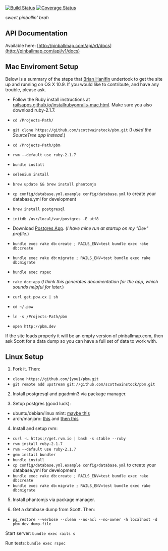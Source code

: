 [![Build Status](https://travis-ci.org/scottwainstock/pbm.svg?branch=master)](https://travis-ci.org/scottwainstock/pbm)
[![Coverage Status](https://coveralls.io/repos/scottwainstock/pbm/badge.png)](https://coveralls.io/r/scottwainstock/pbm)

*sweet pinballin' brah*

## API Documentation

Available here: [http://pinballmap.com/api/v1/docs](http://pinballmap.com/api/v1/docs)

## Mac Enviroment Setup
Below is a summary of the steps that [Brian Hanifin](https://github.com/brianhanifin) undertook to get the site up and running on OS X 10.9. If you would like to contribute, and have any trouble, please ask.

* Follow the Ruby install instructions at [railsapps.github.io/installrubyonrails-mac.html](http://railsapps.github.io/installrubyonrails-mac.html). Make sure you also download ruby-2.1.7.
* `cd /Projects-Path/`
* `git clone https://github.com/scottwainstock/pbm.git` (*I used the SourceTree app instead.*)
* `cd /Projects-Path/pbm`
* `rvm --default use ruby-2.1.7`
* `bundle install`
* `selenium install`
* `brew update && brew install phantomjs`
* `cp config/database.yml.example config/database.yml` to create your database.yml for development

* `brew install postgresql`
* `initdb /usr/local/var/postgres -E utf8`
* Download [Postgres App](http://postgresapp.com/). (*I have mine run at startup on my "Dev" profile.*)
* `bundle exec rake db:create ; RAILS_ENV=test bundle exec rake db:create`
* `bundle exec rake db:migrate ; RAILS_ENV=test bundle exec rake db:migrate`
* `bundle exec rspec`
* `rake doc:app`  (*I think this generates documentation for the app, which sounds helpful for later.*)
* `curl get.pow.cx | sh`
* `cd ~/.pow`
* `ln -s /Projects-Path/pbm`
* `open http://pbm.dev`

If the site loads properly it will be an empty version of pinballmap.com, then ask Scott for a data dump so you can have a full set of data to work with.

## Linux Setup

1. Fork it. Then:

* `clone https://github.com/{you}/pbm.git`
* `git remote add upstream git://github.com/scottwainstock/pbm.git`

2. Install postgresql and pgadmin3 via package manager.

3. Setup postgres (good luck):

* ubuntu/debian/linux mint: [maybe this](https://www.codeproject.com/Articles/898303/Installing-and-Configuring-PostgreSQL-on-Linux-Min)
* arch/manjaro: [this](http://rmaicle.github.io/blog/2015/11/03/postgresql.html) and [then this](https://wiki.archlinux.org/index.php/PostgreSQL)

4. Install and setup rvm:

* `curl -L https://get.rvm.io | bash -s stable --ruby`
* `rvm install ruby-2.1.7`
* `rvm --default use ruby-2.1.7`
* `gem install bundler`
* `bundle install`
* `cp config/database.yml.example config/database.yml` to create your database.yml for development
* `bundle exec rake db:create ; RAILS_ENV=test bundle exec rake db:create`
* `bundle exec rake db:migrate ; RAILS_ENV=test bundle exec rake db:migrate`

5. Install phantomjs via package manager.

6. Get a database dump from Scott. Then:
* `pg_restore --verbose --clean --no-acl --no-owner -h localhost -d pbm_dev dump.file`

Start server: `bundle exec rails s`

Run tests: `bundle exec rspec`
